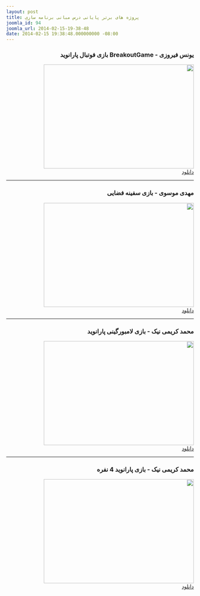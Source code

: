 ```yaml
---
layout: post
title: پروژه های برتر پایانی درس مبانی برنامه سازی
joomla_id: 94
joomla_url: 2014-02-15-19-38-48
date: 2014-02-15 19:38:48.000000000 -08:00
---
```

<h3 dir="rtl">یونس فیروزی - BreakoutGame بازی فوتبال پارانوید</h3>
<p dir="rtl">
	<img src="/assets/images/Unes Firoozi - breakoutgame.JPG" border="0" alt="" width="403" height="279" />
	<br><a href="http://www.mediafire.com/download/tgttn2lrumyx844/Unes_Firoozi_-_breakoutgame.rar" target="_blank">دانلود</a></p>
<hr />
<h3 dir="rtl">مهدی موسوی - بازی سفینه فضایی</h3>
<p dir="rtl">
	<img src="/assets/images/Mahdi Moosavi - game.jpg" border="0" alt="" width="403" height="279" />
	<br><a href="http://www.mediafire.com/download/l88cj810yp5cqik/Mahdi_Moosavi_-_game.rar" target="_blank">دانلود</a></p>
<hr />
<h3 dir="rtl">محمد کریمی نیک - بازی لامبورگینی پارانوید</h3>
<p dir="rtl">
	<img src="/assets/images/Mohammad Karimi Nik - lamborghini.jpg" border="0" alt="" width="403" height="279" />
	<br><a href="http://www.mediafire.com/download/6nbbhd8by774e5a/Mohammad_Karimi_Nik_-_lamborghini.rar" target="_blank">دانلود</a></p>
<hr />
<h3 dir="rtl">محمد کریمی نیک - بازی پارانوید 4 نفره</h3>
<p dir="rtl">
	<img src="/assets/images/Mohammad Karimi Nik - palyer.jpg" border="0" alt="" width="403" height="279" />
	<br><a href="http://www.mediafire.com/download/r3yll4pm15jnyul/Mohammad_Karimi_Nik_-_palyer.rar" target="_blank">دانلود</a></p>
